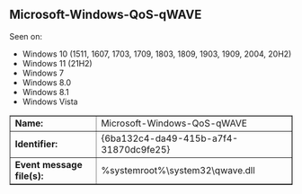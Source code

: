 ## Microsoft-Windows-QoS-qWAVE

Seen on:
* Windows 10 (1511, 1607, 1703, 1709, 1803, 1809, 1903, 1909, 2004, 20H2)
* Windows 11 (21H2)
* Windows 7
* Windows 8.0
* Windows 8.1
* Windows Vista

<table border="1" class="docutils">
  <tbody>
    <tr>
      <td><b>Name:</b></td>
      <td>Microsoft-Windows-QoS-qWAVE</td>
    </tr>
    <tr>
      <td><b>Identifier:</b></td>
      <td>{6ba132c4-da49-415b-a7f4-31870dc9fe25}</td>
    </tr>
    <tr>
      <td><b>Event message file(s):</b></td>
      <td>%systemroot%\system32\qwave.dll</td>
    </tr>
  </tbody>
</table>

&nbsp;

